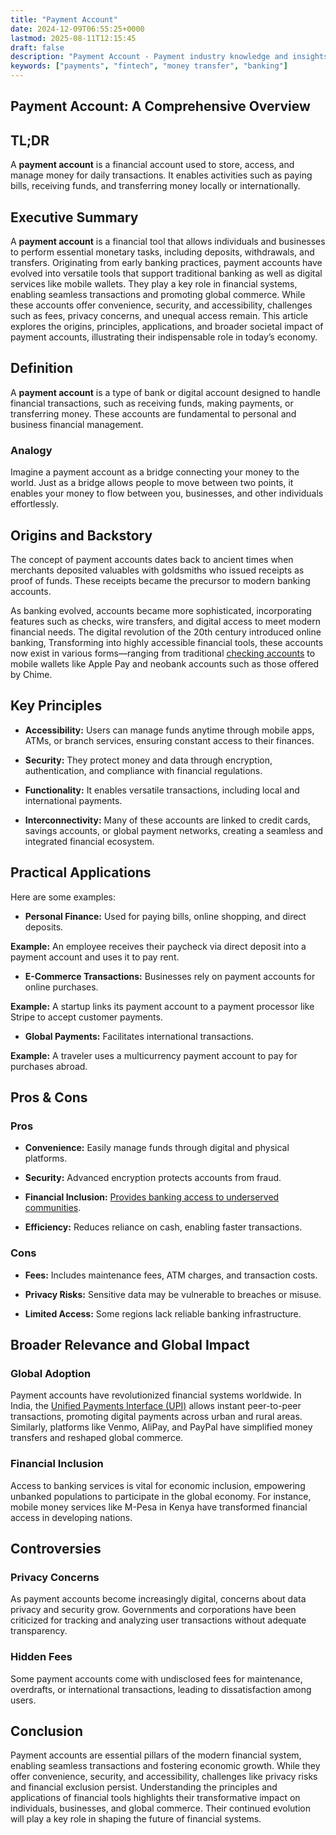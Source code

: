 ```yaml
---
title: "Payment Account"
date: 2024-12-09T06:55:25+0000
lastmod: 2025-08-11T12:15:45
draft: false
description: "Payment Account - Payment industry knowledge and insights"
keywords: ["payments", "fintech", "money transfer", "banking"]
---
```


## Payment Account: A Comprehensive Overview

## TL;DR

A **payment account** is a financial account used to store, access, and manage money for daily transactions. It enables activities such as paying bills, receiving funds, and transferring money locally or internationally. 

## Executive Summary

A **payment account** is a financial tool that allows individuals and businesses to perform essential monetary tasks, including deposits, withdrawals, and transfers. Originating from early banking practices, payment accounts have evolved into versatile tools that support traditional banking as well as digital services like mobile wallets. They play a key role in financial systems, enabling seamless transactions and promoting global commerce. While these accounts offer convenience, security, and accessibility, challenges such as fees, privacy concerns, and unequal access remain. This article explores the origins, principles, applications, and broader societal impact of payment accounts, illustrating their indispensable role in today’s economy.

## Definition 

A **payment account** is a type of bank or digital account designed to handle financial transactions, such as receiving funds, making payments, or transferring money. These accounts are fundamental to personal and business financial management.

### Analogy

Imagine a payment account as a bridge connecting your money to the world. Just as a bridge allows people to move between two points, it enables your money to flow between you, businesses, and other individuals effortlessly.

## Origins and Backstory

The concept of payment accounts dates back to ancient times when merchants deposited valuables with goldsmiths who issued receipts as proof of funds. These receipts became the precursor to modern banking accounts.

As banking evolved, accounts became more sophisticated, incorporating features such as checks, wire transfers, and digital access to meet modern financial needs. The digital revolution of the 20th century introduced online banking, Transforming into highly accessible financial tools, these accounts now exist in various forms—ranging from traditional [checking accounts](https://faisalkhanllc.xyz/resources/payments-wiki/c/checking-account/) to mobile wallets like Apple Pay and neobank accounts such as those offered by Chime.

## Key Principles

- **Accessibility:** Users can manage funds anytime through mobile apps, ATMs, or branch services, ensuring constant access to their finances.

- **Security:** They protect money and data through encryption, authentication, and compliance with financial regulations.

- **Functionality:** It enables versatile transactions, including local and international payments.

- **Interconnectivity:** Many of these accounts are linked to credit cards, savings accounts, or global payment networks, creating a seamless and integrated financial ecosystem.

## Practical Applications

Here are some examples:

- **Personal Finance:** Used for paying bills, online shopping, and direct deposits.

**Example:** An employee receives their paycheck via direct deposit into a payment account and uses it to pay rent.

- **E-Commerce Transactions:** Businesses rely on payment accounts for online purchases.

**Example:** A startup links its payment account to a payment processor like Stripe to accept customer payments.

- **Global Payments:** Facilitates international transactions.

**Example:** A traveler uses a multicurrency payment account to pay for purchases abroad.

## Pros & Cons

### Pros

- **Convenience:** Easily manage funds through digital and physical platforms.

- **Security:** Advanced encryption protects accounts from fraud.

- **Financial Inclusion:** [Provides banking access to underserved communities](https://faisalkhanllc.xyz/resources/payments-wiki/f/what-is-financial-inclusion/).

- **Efficiency:** Reduces reliance on cash, enabling faster transactions.

### Cons

- **Fees:** Includes maintenance fees, ATM charges, and transaction costs.

- **Privacy Risks:** Sensitive data may be vulnerable to breaches or misuse.

- **Limited Access:** Some regions lack reliable banking infrastructure.

## Broader Relevance and Global Impact

### Global Adoption

Payment accounts have revolutionized financial systems worldwide. In India, the [Unified Payments Interface (UPI)](https://faisalkhanllc.xyz/resources/payments-wiki/u/unified-payments-interface-upi/) allows instant peer-to-peer transactions, promoting digital payments across urban and rural areas. Similarly, platforms like Venmo, AliPay, and PayPal have simplified money transfers and reshaped global commerce.

### Financial Inclusion

Access to banking services is vital for economic inclusion, empowering unbanked populations to participate in the global economy. For instance, mobile money services like M-Pesa in Kenya have transformed financial access in developing nations.

## Controversies

### Privacy Concerns

As payment accounts become increasingly digital, concerns about data privacy and security grow. Governments and corporations have been criticized for tracking and analyzing user transactions without adequate transparency.

### Hidden Fees

Some payment accounts come with undisclosed fees for maintenance, overdrafts, or international transactions, leading to dissatisfaction among users.

## Conclusion

Payment accounts are essential pillars of the modern financial system, enabling seamless transactions and fostering economic growth. While they offer convenience, security, and accessibility, challenges like privacy risks and financial exclusion persist. Understanding the principles and applications of financial tools highlights their transformative impact on individuals, businesses, and global commerce. Their continued evolution will play a key role in shaping the future of financial systems.
